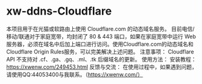 # xw-ddns-Cloudflare
本项目用于在光猫或软路由上使用 Cloudflare.com 的动态域名服务。 目前电信/移动/联通对于家庭宽带，均封闭了 80 &amp; 443 端口，如果在家庭宽带中运行 Web 服务器，必须在域名中后加上端口进行访问。使用Cloudflare.com的动态域名和Cloudflare Origin Rules服务，可以完美解决上述问题。  注意事项：  Cloudflare API 不支持对 .cf、.ga、.gq、.ml、.tk 后缀域名的更新。 使用方法： 安装教程：https://xwenw.com/249453.html 反馈与交流： 在使用过程中，如果遇到问题，请使用QQ:44053400与我联系。（https://xwenw.com/）
